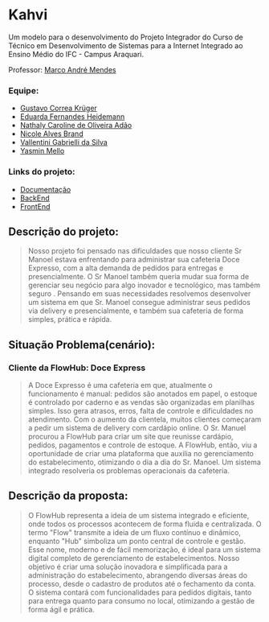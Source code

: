 # Kahvi

Um modelo para o desenvolvimento do Projeto Integrador do Curso de Técnico em Desenvolvimento de Sistemas para a Internet Integrado ao Ensino Médio do IFC - Campus Araquari.

Professor: [Marco André Mendes](https://github.com/marrcandre)

### Equipe:
- [Gustavo Correa Krüger](https://github.com/GustavoCKruger)
- [Eduarda Fernandes Heidemann](https://github.com/eduardafh)
- [Nathaly Caroline de Oliveira Adão](https://github.com/nathyadao)
- [Nicole Alves Brand](https://github.com/nicoleabrand)
- [Vallentini Gabrielli da Silva](https://github.com/Vallentini)
- [Yasmin Mello](https://github.com/melloyasminn)

### Links do projeto: 
- [Documentação](https://github.com/KahviBreak/.github/tree/main/profile)
- [BackEnd](https://github.com/)
- [FrontEnd](https://github.com/KahviBreak/Kahvi-frontend)

## Descrição do projeto:
> Nosso projeto foi pensado nas dificuldades que nosso cliente Sr Manoel estava enfrentando para administrar sua cafeteria Doce Expresso, com a alta demanda de pedidos para entregas e presencialmente. O Sr Manoel também queria mudar sua forma de gerenciar seu negócio para algo inovador e tecnológico, mas também seguro . 
Pensando em suas necessidades resolvemos desenvolver um sistema em que Sr. Manoel consegue administrar seus pedidos via delivery e presencialmente, e também sua cafeteria de forma simples, prática e rápida.

## Situação Problema(cenário):
### Cliente da FlowHub: Doce Express
> A Doce Expresso é uma cafeteria em que, atualmente o funcionamento é manual: pedidos são anotados em papel, o estoque é controlado por caderno e as vendas são organizadas em planilhas simples. Isso gera atrasos, erros, falta de controle e dificuldades no atendimento.
> Com o aumento da clientela, muitos clientes começaram a pedir um sistema de delivery com cardápio online. O Sr. Manuel procurou a FlowHub para criar um site que reunisse cardápio, pedidos, pagamentos e controle de estoque.
> A FlowHub, então, viu a oportunidade de criar uma plataforma que auxilia no gerenciamento do estabelecimento, otimizando o dia a dia do Sr. Manoel. Um sistema integrado resolveria os problemas operacionais da cafeteria.

## Descrição da proposta:
> O  FlowHub representa a ideia de um sistema integrado e eficiente, onde todos os processos acontecem de forma fluida e centralizada. O termo "Flow" transmite a ideia de um fluxo contínuo e dinâmico, enquanto "Hub" simboliza um ponto central de controle e gestão. Esse nome, moderno e de fácil memorização, é ideal para um sistema digital completo de gerenciamento de estabelecimentos.
Nosso objetivo é criar uma solução inovadora e simplificada para a administração do estabelecimento, abrangendo diversas áreas do processo, desde o cadastro de produtos até o fechamento da conta. O sistema contará com funcionalidades para pedidos digitais, tanto para entrega quanto para consumo no local, otimizando a gestão de forma ágil e prática.
